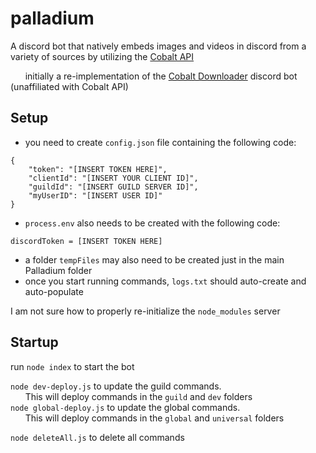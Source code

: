 <!-- COMMENTS FOR MEEEEEE

end lines with two spaces: '  ' to go to the next line
non-breaking space for indentation: ' '
-->


# palladium  
A discord bot that natively embeds images and videos in discord from a variety of sources by utilizing the [Cobalt API](https://github.com/imputnet/cobalt/tree/main)

      initially a re-implementation of the [Cobalt Downloader](https://discord.com/application-directory/1093352359989612627)  discord bot (unaffiliated with Cobalt API)  
  
## Setup
- you need to create `config.json` file containing the following code:  
```
{
	"token": "[INSERT TOKEN HERE]",
	"clientId": "[INSERT YOUR CLIENT ID]",
	"guildId": "[INSERT GUILD SERVER ID]",
	"myUserID": "[INSERT USER ID]"
}
```

- `process.env` also needs to be created with the following code:  
```
discordToken = [INSERT TOKEN HERE]
```

  
- a folder `tempFiles` may also need to be created just in the main Palladium folder  
- once you start running commands, `logs.txt` should auto-create and auto-populate  
  
I am not sure how to properly re-initialize the `node_modules` server  

## Startup

run `node index` to start the bot  
  
`node dev-deploy.js` to update the guild commands.  
      This will deploy commands in the `guild` and `dev` folders  
`node global-deploy.js` to update the global commands.  
      This will deploy commands in the `global` and `universal` folders  
  
`node deleteAll.js` to delete all commands  
